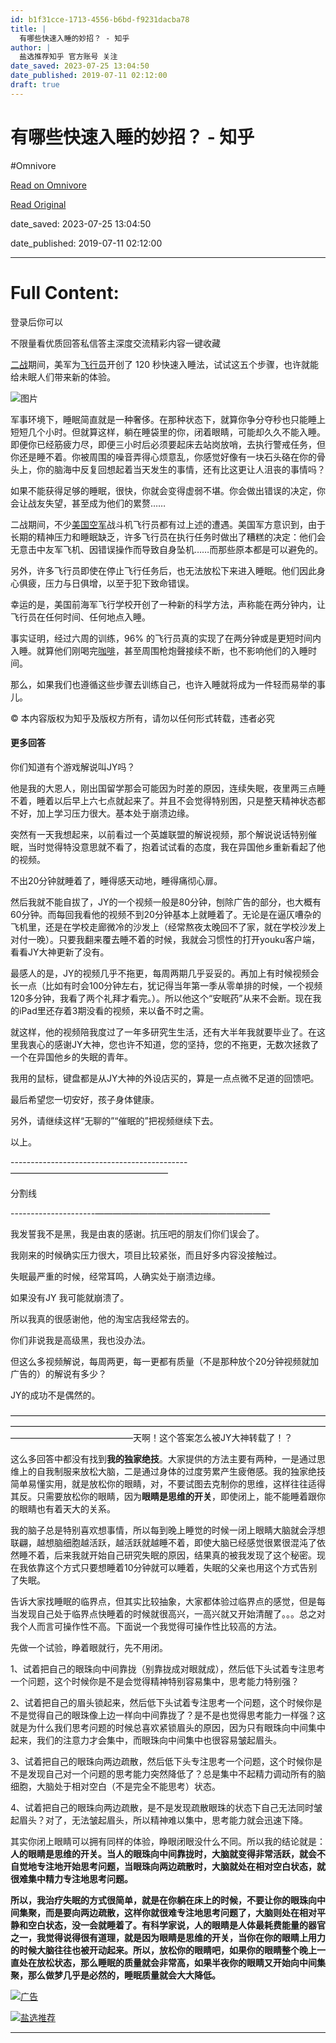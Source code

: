 ```yaml
---
id: b1f31cce-1713-4556-b6bd-f9231dacba78
title: |
  有哪些快速入睡的妙招？ - 知乎
author: |
  盐选推荐​知乎 官方账号​ 关注
date_saved: 2023-07-25 13:04:50
date_published: 2019-07-11 02:12:00
draft: true
---
```


# 有哪些快速入睡的妙招？ - 知乎
#Omnivore

[Read on Omnivore](https://omnivore.app/me/https-www-zhihu-com-question-19763541-answer-745007929-1898e029b70)

[Read Original](https://www.zhihu.com/question/19763541/answer/745007929)

date_saved: 2023-07-25 13:04:50

date_published: 2019-07-11 02:12:00

--- 

# Full Content: 

登录后你可以

不限量看优质回答私信答主深度交流精彩内容一键收藏

[二战](https://www.zhihu.com/search?q=%E4%BA%8C%E6%88%98&search%5Fsource=Entity&hybrid%5Fsearch%5Fsource=Entity&hybrid%5Fsearch%5Fextra=%7B%22sourceType%22%3A%22answer%22%2C%22sourceId%22%3A745007929%7D)期间，美军为[飞行员](https://www.zhihu.com/search?q=%E9%A3%9E%E8%A1%8C%E5%91%98&search%5Fsource=Entity&hybrid%5Fsearch%5Fsource=Entity&hybrid%5Fsearch%5Fextra=%7B%22sourceType%22%3A%22answer%22%2C%22sourceId%22%3A745007929%7D)开创了 120 秒快速入睡法，试试这五个步骤，也许就能给未眠人们带来新的体验。

![图片](https://proxy-prod.omnivore-image-cache.app/400x320,slCvObriCeXogDx5vWkPmh7wVm_vRVFzC-qDmYimquI4/https://picx.zhimg.com/50/v2-8aaa8684dd7830af96ee09118b5956b9_720w.jpg?source=1940ef5c)

军事环境下，睡眠简直就是一种奢侈。在那种状态下，就算你争分夺秒也只能睡上短短几个小时。但就算这样，躺在睡袋里的你，闭着眼睛，可能却久久不能入睡。即便你已经筋疲力尽，即便三小时后必须要起床去站岗放哨，去执行警戒任务，但你还是睡不着。你被周围的噪音弄得心烦意乱，你感觉好像有一块石头硌在你的骨头上，你的脑海中反复回想起着当天发生的事情，还有比这更让人沮丧的事情吗？

如果不能获得足够的睡眠，很快，你就会变得虚弱不堪。你会做出错误的决定，你会让战友失望，甚至成为他们的累赘……

二战期间，不少[美国空军](https://www.zhihu.com/search?q=%E7%BE%8E%E5%9B%BD%E7%A9%BA%E5%86%9B&search%5Fsource=Entity&hybrid%5Fsearch%5Fsource=Entity&hybrid%5Fsearch%5Fextra=%7B%22sourceType%22%3A%22answer%22%2C%22sourceId%22%3A745007929%7D)战斗机飞行员都有过上述的遭遇。美国军方意识到，由于长期的精神压力和睡眠缺乏，许多飞行员在执行任务时做出了糟糕的决定：他们会无意击中友军飞机、因错误操作而导致自身坠机……而那些原本都是可以避免的。

另外，许多飞行员即使在停止飞行任务后，也无法放松下来进入睡眠。他们因此身心俱疲，压力与日俱增，以至于犯下致命错误。

幸运的是，美国前海军飞行学校开创了一种新的科学方法，声称能在两分钟内，让飞行员在任何时间、任何地点入睡。

事实证明，经过六周的训练，96% 的飞行员真的实现了在两分钟或是更短时间内入睡。就算他们刚喝完[咖啡](https://www.zhihu.com/search?q=%E5%92%96%E5%95%A1&search%5Fsource=Entity&hybrid%5Fsearch%5Fsource=Entity&hybrid%5Fsearch%5Fextra=%7B%22sourceType%22%3A%22answer%22%2C%22sourceId%22%3A745007929%7D)，甚至周围枪炮聲接续不断，也不影响他们的入睡时间。

那么，如果我们也遵循这些步骤去训练自己，也许入睡就将成为一件轻而易举的事儿。

© 本内容版权为知乎及版权方所有，请勿以任何形式转载，违者必究

#### 更多回答

你们知道有个游戏解说叫JY吗？

他是我的大恩人，刚出国留学那会可能因为时差的原因，连续失眠，夜里两三点睡不着，睡着以后早上六七点就起来了。并且不会觉得特别困，只是整天精神状态都不好，加上学习压力很大。基本处于崩溃边缘。

突然有一天我想起来，以前看过一个英雄联盟的解说视频，那个解说说话特别催眠，当时觉得特没意思就不看了，抱着试试看的态度，我在异国他乡重新看起了他的视频。

不出20分钟就睡着了，睡得感天动地，睡得痛彻心扉。

然后我就不能自拔了，JY的一个视频一般是80分钟，刨除广告的部分，也大概有60分钟。而每回我看他的视频不到20分钟基本上就睡着了。无论是在逼仄嘈杂的飞机里，还是在学校走廊微冷的沙发上（经常熬夜太晚回不了家，就在学校沙发上对付一晚）。只要我翻来覆去睡不着的时候，我就会习惯性的打开youku客户端，看看JY大神更新了没有。

最感人的是，JY的视频几乎不拖更，每周两期几乎妥妥的。再加上有时候视频会长一点（比如有时会100分钟左右，犹记得当年第一季从零单排的时候，一个视频120多分钟，我看了两个礼拜才看完。）。所以他这个“安眠药”从来不会断。现在我的iPad里还存着3期没看的视频，来以备不时之需。

就这样，他的视频陪我度过了一年多研究生生活，还有大半年我就要毕业了。在这里我衷心的感谢JY大神，您也许不知道，您的坚持，您的不拖更，无数次拯救了一个在异国他乡的失眠的青年。

我用的鼠标，键盘都是从JY大神的外设店买的，算是一点点微不足道的回馈吧。

最后希望您一切安好，孩子身体健康。

另外，请继续这样“无聊的”“催眠的”把视频继续下去。

以上。

\--------------------------------------------——————————————————

分割线

\---------------------————————————————————

我发誓我不是黑，我是由衷的感谢。抗压吧的朋友们你们误会了。

我刚来的时候确实压力很大，项目比较紧张，而且好多内容没接触过。

失眠最严重的时候，经常耳鸣，人确实处于崩溃边缘。

如果没有JY 我可能就崩溃了。

所以我真的很感谢他，他的淘宝店我经常去的。

你们非说我是高级黑，我也没办法。

但这么多视频解说，每周两更，每一更都有质量（不是那种放个20分钟视频就加广告的）的解说有多少？

JY的成功不是偶然的。

——————————————————————————————————————————————————————————————————————————————————————天啊！这个答案怎么被JY大神转载了！？

这么多回答中都没有找到**我的独家绝技**。大家提供的方法主要有两种，一是通过思维上的自我制服来放松大脑，二是通过身体的过度劳累产生疲倦感。我的独家绝技简单易懂实用，就是放松你的眼睛，对，不要试图去克制你的思维，这样往往适得其反。只需要放松你的眼睛，因为**眼睛是思维的开关**，即使闭上，能不能睡着跟你的眼睛也有着天大的关系。

我的脑子总是特别喜欢想事情，所以每到晚上睡觉的时候一闭上眼睛大脑就会浮想联翩，越想脑细胞越活跃，越活跃就越睡不着，即使大脑已经感觉很累很混沌了依然睡不着，后来我就开始自己研究失眠的原因，结果真的被我发现了这个秘密。现在我依靠这个方式只要想睡着10分钟就可以睡着，失眠的父亲也用这个方式告别了失眠。 

告诉大家找睡眠的临界点，但其实比较抽象，大家都体验过临界点的感觉，但是每当发现自己处于临界点快睡着的时候就很高兴，一高兴就又开始清醒了。。。总之对我个人而言可操作性不高。下面说一个我觉得可操作性比较高的方法。

先做一个试验，睁着眼就行，先不用闭。

1、试着把自己的眼珠向中间靠拢（别靠拢成对眼就成），然后低下头试着专注思考一个问题，这个时候你是不是会觉得精神特别容易集中，思考能力特别强？

2、试着把自己的眉头锁起来，然后低下头试着专注思考一个问题，这个时候你是不是觉得自己的眼珠像上边一样向中间靠拢了？是不是也觉得思考能力一样强？这就是为什么我们思考问题的时候总喜欢紧锁眉头的原因，因为只有眼珠向中间集中起来，我们的注意力才会集中，而眼珠向中间集中也很容易皱起眉头。

3、试着把自己的眼珠向两边疏散，然后低下头专注思考一个问题，这个时候你是不是发现自己对一个问题的思考能力突然降低了？总是集中不起精力调动所有的脑细胞，大脑处于相对空白（不是完全不能思考）状态。

4、试着把自己的眼珠向两边疏散，是不是发现疏散眼珠的状态下自己无法同时皱起眉头？对了，无法皱起眉头，所以精神难以集中，思考能力就会迅速下降。

其实你闭上眼睛可以拥有同样的体验，睁眼闭眼没什么不同。所以我的结论就是：**人的眼睛是思维的开关。当人的眼珠向中间靠拢时，大脑就变得非常活跃，就会不自觉地专注地开始思考问题，当眼珠向两边疏散时，大脑就处在相对空白状态，就很难集中精力专注地思考问题。**

**所以，我治疗失眠的方式很简单，就是在你躺在床上的时候，不要让你的眼珠向中间集聚，而是要向两边疏散，这样你就很难专注地思考问题了，大脑则处在相对平静和空白状态，没一会就睡着了。有科学家说，人的眼睛是人体最耗费能量的器官之一，我觉得说得很有道理，就是因为眼睛是思维的开关，当你在你的眼睛上用力的时候大脑往往也被开动起来。所以，放松你的眼睛吧，如果你的眼睛整个晚上一直处在放松状态，那么睡眠的质量就会非常高，如果半夜你的眼睛又开始向中间集聚，那么做梦几乎是必然的，睡眠质量就会大大降低。**

[![广告](https://proxy-prod.omnivore-image-cache.app/0x0,sQsz-gOMJgGEwh7aD2A4CVbJNxOZQqcMFL55qodH7xZA/https://pic2.zhimg.com/v2-d6fda9cb1a061888f6a61d9e6f2f9d23_720w.webp?source=d6434cab)](https://www.zhihu.com/topic/27911249/hot)

[![盐选推荐](https://proxy-prod.omnivore-image-cache.app/0x0,sG-nATal58f3KLOhMxBGczMJ79dHBNzILd1kNibaH1tw/https://pic1.zhimg.com/v2-b38285d776e22aaf17c7f34ef7a4a4d3_l.jpg?source=32738c0c)](https://www.zhihu.com/people/zhujiangren)

---

